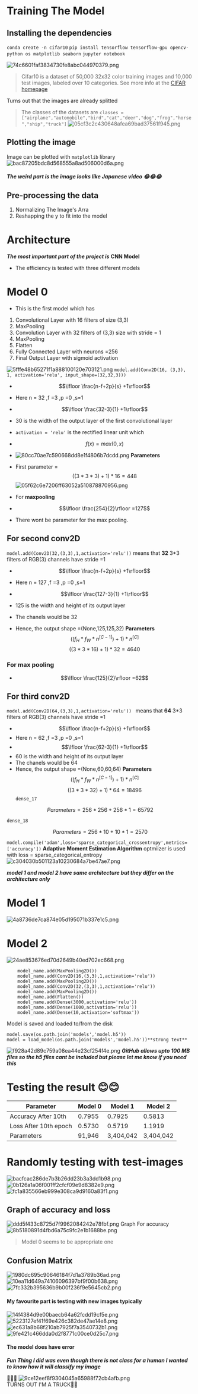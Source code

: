# Training The Model

## Installing the dependencies

`conda create -n cifar10`
`pip install tensorflow tensorflow-gpu opencv-python os matplotlib seaborn`
`jupyter notebook`

![74c6601faf3834730fe8abc044970379.png](./_resources/74c6601faf3834730fe8abc044970379.png)

> Cifar10 is a dataset of 50,000 32x32 color training images and 10,000 test images, labeled over 10 categories. See more info at the
> [CIFAR homepage](https://www.cs.toronto.edu/~kriz/cifar.html)

Turns out that the images are already splitted

> The classes of the datasets are
> `classes = ["airplane","automobile","bird","cat","deer","dog","frog","horse","ship","truck"]`
> ![05cf3c2c430648afea69bad37561f945.png](./_resources/05cf3c2c430648afea69bad37561f945.png)

## Plotting the image

Image can be plotted with `matplotlib` library
![bac87205bdc8d568555a8ad506000d6a.png](./_resources/bac87205bdc8d568555a8ad506000d6a.png)
##### The weird part is the image looks like Japanese video 😂😂😂

## Pre-processing the data

1.  Normalizing The Image's Arra
2.  Reshapping the y to fit into the model

# Architecture

***The most important part of the project is*** **CNN Model**

- The efficiency is tested with three different models

# Model 0

- This is the first model which has

1.  Convolutional Layer with 16 filters of size (3,3)
2.  MaxPooling
3.  Convolution Layer with 32 filters of (3,3) size with stride = 1
4.  MaxPooling
5.  Flatten
6.  Fully Connected Layer with neurons =256
7.  Final Output Layer with sigmoid activation

![5fffe48b65271f1a888100120e703121.png](./_resources/5fffe48b65271f1a888100120e703121.png)
`model.add(Conv2D(16, (3,3), 1, activation='relu', input_shape=(32,32,3)))`

- $$\lfloor \frac{n-f+2p}{s} +1\rfloor$$
    
- Here n = 32 ,f =3 ,p =0 ,s=1
- $$\lfloor \frac{32-3}{1} +1\rfloor$$
    
- 30 is the width of the output layer of the first convolutional layer
- `activation = 'relu'` is the rectified linear unit which
- $$f(x) = max(0,x)$$
    
- ![80cc70ae7c590668dd8e1f4806b7dcdd.png](./_resources/80cc70ae7c590668dd8e1f4806b7dcdd.png)
**Parameters**
- First parameter = $$ ( ( 3 * 3 * 3 ) + 1 ) * 16 = 448 $$
![05f62c6e7206ff63052a510878870956.png](./_resources/05f62c6e7206ff63052a510878870956.png)

- For **maxpooling**
- $$\lfloor \frac{254}{2}\rfloor =127$$
    
- There wont be parameter for the max pooling.

## For second conv2D

`model.add(Conv2D(32,(3,3),1,activation='relu'))`
means that **32** 3*3 filters of RGB(3) channels have stride =1

- $$\lfloor \frac{n-f+2p}{s} +1\rfloor$$
    
- Here n = 127 ,f =3 ,p =0 ,s=1
- $$\lfloor \frac{127-3}{1} +1\rfloor$$
    
- 125 is the width and height of its output layer
- The chanels would be 32
- Hence, the output shape =(None,125,125,32)
**Parameters**
$$ ( ( f_{H} * f_{W} * n^{[C-1]}) + 1) * n^{[C]}$$
$$ ( ( 3 * 3 * 16 ) + 1 ) * 32 = 4640$$

### For max pooling

- $$\lfloor \frac{125}{2}\rfloor =62$$
    

## For third conv2D
`model.add(Conv2D(64,(3,3),1,activation='relu'))
`
means that **64** 3*3 filters of RGB(3) channels have stride =1 
-  $$\lfloor \frac{n-f+2p}{s} +1\rfloor$$
- Here n = 62 ,f =3 ,p =0 ,s=1
-  $$\lfloor \frac{62-3}{1} +1\rfloor$$ 
-  60 is the width and height of its output layer
-  The chanels would be 64
-  Hence, the output shape =(None,60,60,64)
**Parameters**
$$ ( ( f_{H} * f_{W} * n^{[C-1]} ) + 1 ) * n^{[C]} $$
$$ ( ( 3 * 3 * 32) + 1 ) * 64 =18496$$
`dense_17`

$$Parameters = 256 * 256 + 256 * 1 = 65792$$

`dense_18`

$$Parameters = 256 * 10 + 10 * 1 = 2570$$

`model.compile('adam',loss='sparse_categorical_crossentropy',metrics=['accuracy'])`
**Adaptive Moment Estimation Algorithm** optmiizer is used with loss = sparse\_categorical\_entropy
![c304030b501123a10230684a7be47ae7.png](./_resources/c304030b501123a10230684a7be47ae7.png)

***model 1 and model 2 have same architecture but they differ on the architecture only***

# Model 1

![4a8736de7ca874e05d195071b337e1c5.png](./_resources/4a8736de7ca874e05d195071b337e1c5.png)

# Model 2

![24ae853676ed70d2649b40ed702ec668.png](./_resources/24ae853676ed70d2649b40ed702ec668.png)

```model_name.add(Conv2D(8,
    model_name.add(MaxPooling2D())
    model_name.add(Conv2D(16,(3,3),1,activation='relu'))
    model_name.add(MaxPooling2D())
    model_name.add(Conv2D(32,(3,3),1,activation='relu'))
    model_name.add(MaxPooling2D())
    model_name.add(Flatten())
    model_name.add(Dense(3000,activation='relu'))
    model_name.add(Dense(1000,activation='relu'))
    model_name.add(Dense(10,activation='softmax'))
```

Model is saved and loaded to/from the disk

```
model.save(os.path.join('models','model.h5'))
model = load_model(os.path.join('models','model.h5'))**strong text**
```

![f928a42d89c759a08ea44e23cf254f4e.png](./_resources/f928a42d89c759a08ea44e23cf254f4e.png)
***GitHub allows upto 100 MB files so the h5 files cant be included but please let me know if you need this***

# Testing the result 😊😊

| Parameter | Model 0 | Model 1 | Model 2 |
| --- | --- | --- | --- |
| Accuracy After 10th | 0.7955 | 0.7925 | 0.5813 |
| Loss After 10th epoch | 0.5730 | 0.5719 | 1.1919 |
| Parameters | 91,946 | 3,404,042 | 3,404,042 |

# Randomly testing with test-images
![bacfcac286de7b3b26dd23b3a3dd1b98.png](./_resources/bacfcac286de7b3b26dd23b3a3dd1b98.png)
![0b126a1a06f001ff2cfcf09e9d8382e9.png](./_resources/0b126a1a06f001ff2cfcf09e9d8382e9.png)
![fc1a835566eb999e308ca9d9160a83f1.png](./_resources/fc1a835566eb999e308ca9d9160a83f1.png)
## Graph of accuracy and loss 
![ddd5f433c8725d7f9962084242e78fbf.png](./_resources/ddd5f433c8725d7f9962084242e78fbf.png)
Graph For accuracy
![8b5180891d4fbd6a75c9fc2e1b1688be.png](./_resources/8b5180891d4fbd6a75c9fc2e1b1688be.png)
> Model 0 seems to be appropriate one
## Confusion Matrix
![1980dc695c90646184f7d1a3789b36ad.png](./_resources/1980dc695c90646184f7d1a3789b36ad.png)
![10ea11d649a74106096397bf9f00b638.png](./_resources/10ea11d649a74106096397bf9f00b638.png)
![7fc332b395636b9b00f236f9e5645cb2.png](./_resources/7fc332b395636b9b00f236f9e5645cb2.png)
#### My favourite part is testing with new images typically
![14f4384d9e00baecb64a62fcdd19cf5e.png](./_resources/14f4384d9e00baecb64a62fcdd19cf5e.png)
![5223127ef41f69e426c382de47ae14e8.png](./_resources/5223127ef41f69e426c382de47ae14e8.png)
![ec631a8b68f210ab7925f7a3540732b1.png](./_resources/ec631a8b68f210ab7925f7a3540732b1.png)
![9fe421c466dda0d2f8771c00ce0d25c7.png](./_resources/9fe421c466dda0d2f8771c00ce0d25c7.png)
#### The model does have error
***Fun Thing I did was even though there is not class for a human I wanted to know how it will classify my image*** 

🥁🥁🥁 
![9ce12eef8f9304045a65988f72cb4afb.png](./_resources/9ce12eef8f9304045a65988f72cb4afb.png)
<br>TURNS OUT I'M A TRUCK🚚🚚
